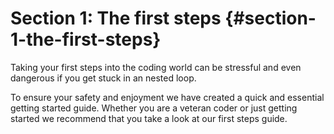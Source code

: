 # Section 1: The first steps {#section-1-the-first-steps}

Taking your first steps into the coding world can be stressful and even dangerous if you get stuck in an nested loop. 

To ensure your safety and enjoyment we have created a quick and essential getting started guide. Whether you are a veteran coder or just getting started we recommend that you take a look at our first steps guide.



